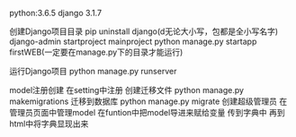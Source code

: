 python:3.6.5
django 3.1.7

创建Django项目目录
pip uninstall django(d无论大小写，包都是全小写名字)
django-admin startproject mainproject
python manage.py startapp firstWEB(一定要在manage.py下的目录才能运行)

运行Django项目
python manage.py runserver

model注册创建
在setting中注册
创建迁移文件
python manage.py makemigrations
迁移到数据库
python manage.py migrate
创建超级管理员
在管理员页面中管理model
在funtion中把model导进来赋给变量
传到字典中
再到html中将字典显现出来